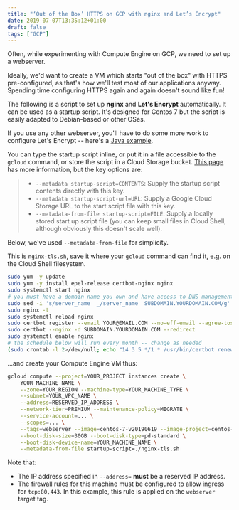 ```yaml
---
title: "‘Out of the Box’ HTTPS on GCP with nginx and Let’s Encrypt"
date: 2019-07-07T13:35:12+01:00
draft: false
tags: ["GCP"]
---
```


Often, while experimenting with Compute Engine on GCP, we need to set up a webserver.

Ideally, we'd want to create a VM which starts "out of the box" with HTTPS
pre-configured, as that's how we'll test most of our applications anyway.
Spending time configuring HTTPS again and again doesn't sound like fun!

The following is a script to set up **nginx** and **Let's Encrypt** automatically. It can
be used as a startup script. It's designed for Centos 7 but the script is easily adapted
to Debian-based or other OSes.

If you use any other webserver, you'll have to do some more work to configure Let's Encrypt --
here's a [Java example](https://danielflower.github.io/2017/04/08/Lets-Encrypt-Certs-with-embedded-Jetty.html).

You can type the startup script inline, or put it in a file accessible to the `gcloud`
command, or store the script in a Cloud Storage bucket.
[This page](https://cloud.google.com/compute/docs/startupscript) has more information,
but the key options are:

> * `--metadata startup-script=CONTENTS`: Supply the startup script contents directly with this key.
> * `--metadata startup-script-url=URL`: Supply a Google Cloud Storage URL to the start script file with this key.
> * `--metadata-from-file startup-script=FILE`: Supply a locally stored start up script file (you can keep small files in Cloud Shell, although obviously this doesn't scale well).

Below, we've used `--metadata-from-file` for  simplicity.

This is `nginx-tls.sh`, save it where your `gcloud` command can find it, e.g.
on the Cloud Shell filesystem.

```bash
sudo yum -y update
sudo yum -y install epel-release certbot-nginx nginx
sudo systemctl start nginx
# you must have a domain name you own and have access to DNS management for that domain
sudo sed -i 's/server_name  _/server_name  SUBDOMAIN.YOURDOMAIN.COM/g' /etc/nginx/nginx.conf
sudo nginx -t
sudo systemctl reload nginx
sudo certbot register --email YOUR@EMAIL.COM --no-eff-email --agree-tos
sudo certbot --nginx -d SUBDOMAIN.YOURDOMAIN.COM --redirect
sudo systemctl enable nginx
# the schedule below will run every month -- change as needed
(sudo crontab -l 2>/dev/null; echo "14 3 5 */1 * /usr/bin/certbot renew --quiet") | sudo crontab -
```

...and create your Compute Engine VM thus:

```bash
gcloud compute --project=YOUR_PROJECT instances create \
    YOUR_MACHINE_NAME \
    --zone=YOUR_REGION --machine-type=YOUR_MACHINE_TYPE \
    --subnet=YOUR_VPC_NAME \
    --address=RESERVED_IP_ADDRESS \
    --network-tier=PREMIUM --maintenance-policy=MIGRATE \
    --service-account=... \
    --scopes=... \
    --tags=webserver --image=centos-7-v20190619 --image-project=centos-cloud \
    --boot-disk-size=30GB --boot-disk-type=pd-standard \
    --boot-disk-device-name=YOUR_MACHINE_NAME \
    --metadata-from-file startup-script=./nginx-tls.sh
```

Note that:

* The IP address specified in `--address=` **must** be a reserved IP address.
* The firewall rules for this machine must be configured to allow ingress
  for `tcp:80,443`. In this example, this rule is applied on the `webserver`
  target tag.
